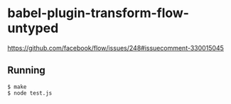# babel-plugin-transform-flow-untyped

https://github.com/facebook/flow/issues/248#issuecomment-330015045

## Running

```
$ make
$ node test.js
```